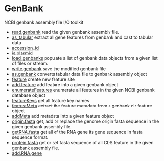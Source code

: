 ﻿# GenBank

NCBI genbank assembly file I/O toolkit

+ [read.genbank](GenBank/read.genbank.1) read the given genbank assembly file.
+ [as_tabular](GenBank/as_tabular.1) extract all gene features from genbank and cast to tabular data
+ [accession_id](GenBank/accession_id.1) 
+ [is.plasmid](GenBank/is.plasmid.1) 
+ [load_genbanks](GenBank/load_genbanks.1) populate a list of genbank data objects from a given list of files or stream.
+ [write.genbank](GenBank/write.genbank.1) save the modified genbank file
+ [as.genbank](GenBank/as.genbank.1) converts tabular data file to genbank assembly object
+ [feature](GenBank/feature.1) create new feature site
+ [add.feature](GenBank/add.feature.1) add feature into a given genbank object
+ [enumerateFeatures](GenBank/enumerateFeatures.1) enumerate all features in the given NCBI genbank database object
+ [featureKeys](GenBank/featureKeys.1) get all feature key names
+ [featureMeta](GenBank/featureMeta.1) extract the feature metadata from a genbank clr feature object
+ [addMeta](GenBank/addMeta.1) add metadata into a given feature object
+ [origin.fasta](GenBank/origin.fasta.1) get, add or replace the genome origin fasta sequence in the given genbank assembly file.
+ [getRNA.fasta](GenBank/getRNA.fasta.1) get all of the RNA gene its gene sequence in fasta sequence format.
+ [protein.fasta](GenBank/protein.fasta.1) get or set fasta sequence of all CDS feature in the given genbank assembly file.
+ [add.RNA.gene](GenBank/add.RNA.gene.1) 
